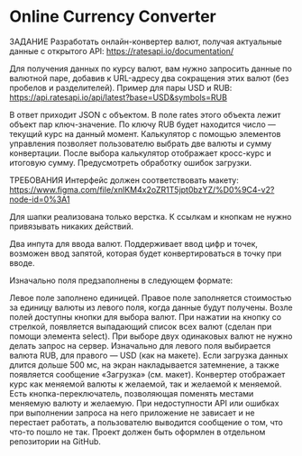 # Online Currency Converter
ЗАДАНИЕ
Разработать онлайн-конвертер валют, получая актуальные данные с открытого API:
https://ratesapi.io/documentation/

Для получения данных по курсу валют, вам нужно запросить данные по валютной паре, добавив к URL-адресу два сокращения этих валют 
(без пробелов и разделителей).
Пример для пары USD и RUB:
https://api.ratesapi.io/api/latest?base=USD&symbols=RUB

В ответ приходит JSON с объектом. В поле rates этого объекта лежит объект пар ключ-значение. По ключу RUB будет находится число — текущий курс на данный момент.
Калькулятор с помощью элементов управления позволяет пользователю выбрать две валюты и сумму конвертации. После выбора калькулятор отображает кросс-курс и итоговую сумму. 
Предусмотреть обработку ошибок загрузки.

ТРЕБОВАНИЯ
Интерфейс должен соответствовать макету:
https://www.figma.com/file/xnlKM4x2oZR1T5jpt0bzYZ/%D0%9C4-v2?node-id=0%3A1

Для шапки реализована только верстка. К ссылкам и кнопкам не нужно привязывать никаких действий.

Два инпута для ввода валют. Поддерживает ввод цифр и точек, возможен ввод запятой, которая будет конвертироваться в точку при вводе. 

Изначально поля предзаполнены в следующем формате:

Левое поле заполнено единицей.
Правое поле заполняется стоимостью за единицу валюты из левого поля, когда данные будут получены.
Возле полей доступны кнопки для выбора валют. При нажатии на кнопку со стрелкой, появляется выпадающий список всех валют 
(сделан при помощи элемента select).
При выборе двух одинаковых валют не нужно делать запрос на сервер. Изначально для левого поля выбирается валюта RUB, для правого — USD (как на макете).
Если загрузка данных длится дольше 500 мс, на экран накладывается затемнение, а также появляется сообщение «Загрузка» (см. макет).
Конвертер отображает курс как меняемой валюты к желаемой, так и желаемой к меняемой.
Есть кнопка-переключатель, позволяющая поменять местами меняемую валюту и желаемую.
При недоступности API или ошибках при выполнении запроса на него приложение не зависает и не перестает работать, а пользователю выводится сообщение о том, что что-то пошло не так.
Проект должен быть оформлен в отдельном репозитории на GitHub.
